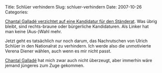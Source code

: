 Title: Schlüer verhindern
Slug: schluer-verhindern
Date: 2007-10-26
Categories:

[Chantal Galladé verzichtet auf eine Kandidatur für den Ständerat](http://www.nzz.ch/_1.575094.html). Was übrig bleibt, sind rechts-braune oder bürgerliche Kandidaturen. Als Linker hat man keine (Aus-)Wahl mehr.

Jetzt geht es tatsächlich nur noch darum, das Nachrutschen von Ulrich Schlüer in den Nationalrat zu verhindern. Ich werde also die unmotivierte Verena Diener wählen, auch wenn es mir nicht passt.

[Chantal Galladé](http://spinlock.ch/blog/2007/10/16/sp-und-links-grune-linksautonome/) hat mich zwar auch nicht überzeugt, aber immerhin wäre jemand jüngeres zum Zuge gekommen.
